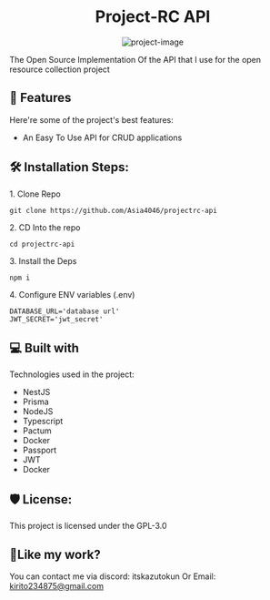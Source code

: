 <h1 align="center" id="title">Project-RC API</h1>

<p align="center"><img src="https://socialify.git.ci/Asia4046/projectrc-api/image?font=Raleway&amp;forks=1&amp;issues=1&amp;language=1&amp;name=1&amp;owner=1&amp;pattern=Circuit+Board&amp;pulls=1&amp;stargazers=1&amp;theme=Auto" alt="project-image"></p>

<p id="description">The Open Source Implementation Of the API that I use for the open resource collection project</p>

  
  
<h2>🧐 Features</h2>

Here're some of the project's best features:

*   An Easy To Use API for CRUD applications

<h2>🛠️ Installation Steps:</h2>

<p>1. Clone Repo</p>

```
git clone https://github.com/Asia4046/projectrc-api
```

<p>2. CD Into the repo</p>

```
cd projectrc-api
```

<p>3. Install the Deps</p>

```
npm i
```

<p>4. Configure ENV variables (.env)</p>

```
DATABASE_URL='database url' 
JWT_SECRET='jwt_secret'
```

  
  
<h2>💻 Built with</h2>

Technologies used in the project:

*   NestJS
*   Prisma
*   NodeJS
*   Typescript
*   Pactum
*   Docker
*   Passport
*   JWT
*   Docker

<h2>🛡️ License:</h2>

This project is licensed under the GPL-3.0

<h2>💖Like my work?</h2>

You can contact me via discord: itskazutokun Or Email: kirito234875@gmail.com
